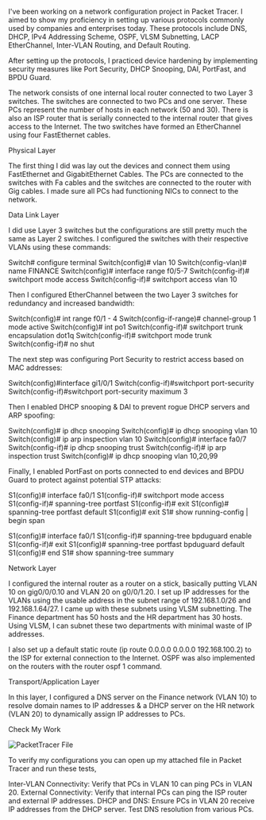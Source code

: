 I've been working on a network configuration project in Packet Tracer. I aimed to show my proficiency in setting up various protocols commonly used by companies and enterprises today. These protocols include DNS, DHCP, IPv4 Addressing Scheme, OSPF, VLSM Subnetting, LACP EtherChannel, Inter-VLAN Routing, and Default Routing.

After setting up the protocols, I practiced device hardening by implementing security measures like Port Security, DHCP Snooping, DAI, PortFast, and BPDU Guard. 

The network consists of one internal local router connected to two Layer 3 switches. The switches are connected to two PCs and one server. These PCs represent the number of hosts in each network (50 and 30). There is also an ISP router that is serially connected to the internal router that gives access to the Internet. The two switches have formed an EtherChannel using four FastEthernet cables. 


Physical Layer

The first thing I did was lay out the devices and connect them using FastEthernet and GigabitEthernet Cables. The PCs are connected to the switches with Fa cables and the switches are connected to the router with Gig cables. I made sure all PCs had functioning NICs to connect to the network. 


Data Link Layer

I did use Layer 3 switches but the configurations are still pretty much the same as Layer 2 switches. I configured the switches with their respective VLANs using these commands:

Switch# configure terminal
Switch(config)# vlan 10
Switch(config-vlan)# name FINANCE
Switch(config)# interface range f0/5-7
Switch(config-if)# switchport mode access
Switch(config-if)# switchport access vlan 10

Then I configured EtherChannel between the two Layer 3 switches for redundancy and increased bandwidth:

Switch(config)# int range f0/1 - 4
Switch(config-if-range)# channel-group 1 mode active
Switch(config)# int po1
Switch(config-if)# switchport trunk encapsulation dot1q
Switch(config-if)# switchport mode trunk
Switch(config-if)# no shut

The next step was configuring Port Security to restrict access based on MAC addresses:

Switch(config)#interface gi1/0/1
Switch(config-if)#switchport port-security
Switch(config-if)#switchport port-security maximum 3

Then I enabled DHCP snooping & DAI to prevent rogue DHCP servers and ARP spoofing:

Switch(config)# ip dhcp snooping
Switch(config)# ip dhcp snooping vlan 10
Switch(config)# ip arp inspection vlan 10
Switch(config)# interface fa0/7
Switch(config-if)# ip dhcp snooping trust
Switch(config-if)# ip arp inspection trust
Switch(config)# ip dhcp snooping vlan 10,20,99

Finally, I enabled PortFast on ports connected to end devices and BPDU Guard to protect against potential STP attacks:

S1(config)# interface fa0/1
S1(config-if)# switchport mode access
S1(config-if)# spanning-tree portfast
S1(config-if)# exit
S1(config)# spanning-tree portfast default
S1(config)# exit
S1# show running-config | begin span

S1(config)# interface fa0/1
S1(config-if)# spanning-tree bpduguard enable
S1(config-if)# exit
S1(config)# spanning-tree portfast bpduguard default
S1(config)# end
S1# show spanning-tree summary


Network Layer

I configured the internal router as a router on a stick, basically putting VLAN 10 on gig0/0/0.10 and VLAN 20 on g0/0/1.20. I set up IP addresses for the VLANs using the usable address in the subnet range of 192.168.1.0/26 and 192.168.1.64/27. I came up with these subnets using VLSM subnetting. The Finance department has 50 hosts and the HR department has 30 hosts. Using VLSM, I can subnet these two departments with minimal waste of IP addresses. 

I also set up a default static route (ip route 0.0.0.0 0.0.0.0 192.168.100.2) to the ISP for external connection to the Internet. OSPF was also implemented on the routers with the router ospf 1 command.


Transport/Application Layer

In this layer, I configured a DNS server on the Finance network (VLAN 10) to resolve domain names to IP addresses & a DHCP server on the HR network (VLAN 20) to dynamically assign IP addresses to PCs.


Check My Work

![PacketTracer File](https://github.com/oaotwinn/Cisco-Network-Configurations/blob/a6cbf29d00664bc964b6badfa7182d6af317c9bb/GitHub%20Project.pkt)

To verify my configurations you can open up my attached file in Packet Tracer and run these tests,

 Inter-VLAN Connectivity:
Verify that PCs in VLAN 10 can ping PCs in VLAN 20.
External Connectivity:
Verify that internal PCs can ping the ISP router and external IP addresses.
DHCP and DNS:
Ensure PCs in VLAN 20 receive IP addresses from the DHCP server.
Test DNS resolution from various PCs.
